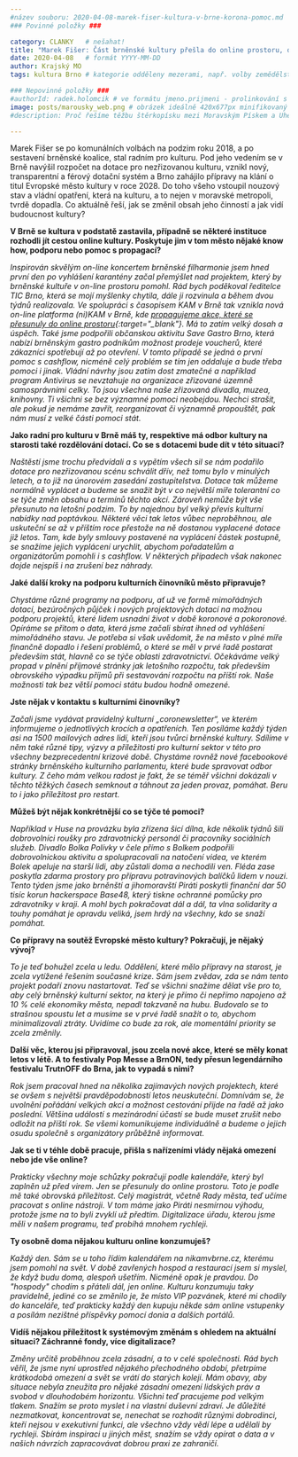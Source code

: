 ```yaml
---
#název souboru: 2020-04-08-marek-fiser-kultura-v-brne-korona-pomoc.md
### Povinné položky ###

category: CLANKY   # nešahat!
title: "Marek Fišer: Část brněnské kultury přešla do online prostoru, děláme maximum pro záchranu"
date: 2020-04-08   # formát YYYY-MM-DD
author: Krajský MO
tags: kultura Brno # kategorie odděleny mezerami, např. volby zemědělství životní-prostředí piráti (viz https://jihomoravsky.pirati.cz/tags/)

### Nepovinné položky ###
#authorId: radek.holomcik # ve formátu jmeno.prijmeni - prolinkování s profilem přes uid
image: posts/marousky_web.png # obrázek ideálně 420x677px minifikovaný přes https://tinypng.com/
#description: Proč řešíme těžbu štěrkopísku mezi Moravským Pískem a Uherským Ostrohem? Podrobné info o celé kauze.

---
```


Marek Fišer se po komunálních volbách na podzim roku 2018, a po sestavení brněnské koalice, stal radním pro kulturu. Pod jeho vedením se v Brně navýšil rozpočet na dotace pro nezřizovanou kulturu, vznikl nový, transparentní a férový dotační systém a Brno zahájilo přípravy na klání o titul Evropské město kultury v roce 2028. Do toho všeho vstoupil nouzový stav a vládní opatření, která na kulturu, a to nejen v moravské metropoli, tvrdě dopadla. Co aktuálně řeší, jak se změnil obsah jeho činností a jak vidí budoucnost kultury?

**V Brně se kultura v podstatě zastavila, případně se některé instituce rozhodli jít cestou online kultury. Poskytuje jim v tom město nějaké know how, podporu nebo pomoc s propagací?**

*Inspirován skvělým on-line koncertem brněnské filharmonie jsem hned první den po vyhlášení karantény začal přemýšlet nad projektem, který by brněnské kultuře v on-line prostoru pomohl. Rád bych poděkoval ředitelce TIC Brno, která se mojí myšlenky chytila, dále ji rozvinula a během dvou týdnů realizovala. Ve spolupráci s časopisem KAM v Brně tak vznikla nová on-line platforma (ni)KAM v Brně, kde [propagujeme akce, které se přesunuly do online prostoru](https://www.gotobrno.cz/kalendar-akci/?cat=ni-kam-v-brne){:target="_blank"}. Má to zatím velký dosah a úspěch. Také jsme podpořili občanskou aktivitu Save Gastro Brno, která nabízí brněnským gastro podnikům možnost prodeje voucherů, které zákazníci spotřebují až po otevření. V tomto případě se jedná o první pomoc s cashflow, nicméně celý problém se tím jen oddaluje a bude třeba pomoci i jinak. Vládní návrhy jsou zatím dost zmatečné a například program Antivirus se nevztahuje na organizace zřizované územně samosprávními celky. To jsou všechna naše zřizovaná divadla, muzea, knihovny. Ti všichni se bez významné pomoci neobejdou. Nechci strašit, ale pokud je nemáme zavřít, reorganizovat či významně propouštět, pak nám musí z velké části pomoci stát.*

**Jako radní pro kulturu v Brně máš ty, respektive má odbor kultury na starosti také rozdělování dotací. Co se s dotacemi bude dít v této situaci?**

*Naštěstí jsme trochu předvídali a s vypětím všech sil se nám podařilo dotace pro nezřizovanou scénu schválit dřív, než tomu bylo v minulých letech, a to již na únorovém zasedání zastupitelstva. Dotace tak můžeme normálně vyplácet a budeme se snažit být v co největší míře tolerantní co se týče změn obsahu a termínů těchto akcí. Zároveň nemůže být vše přesunuto na letošní podzim. To by najednou byl velký převis kulturní nabídky nad poptávkou. Některé věci tak letos vůbec neproběhnou, ale uskuteční se až v příštím roce přestože na ně dostanou vyplacené dotace již letos. Tam, kde byly smlouvy postavené na vyplácení částek postupně, se snažíme jejich vyplácení urychlit, abychom pořadatelům a organizátorům pomohli i s cashflow. V některých případech však nakonec dojde nejspíš i na zrušení bez náhrady.*

**Jaké další kroky na podporu kulturních činovníků město připravuje?**

*Chystáme různé programy na podporu, ať už ve formě mimořádných dotací, bezúročných půjček i nových projektových dotací na možnou podporu projektů, které lidem usnadní život v době koronové a pokoronové. Opíráme se přitom o data, která jsme začali sbírat ihned od vyhlášení mimořádného stavu. Je potřeba si však uvědomit, že na město v plné míře finančně dopadlo i řešení problémů, o které se měl v prvé řadě postarat především stát, hlavně co se týče oblasti zdravotnictví. Očekáváme velký propad v plnění příjmové stránky jak letošního rozpočtu, tak především obrovského výpadku příjmů při sestavování rozpočtu na příští rok. Naše možnosti tak bez větší pomoci státu budou hodně omezené.* 
 
**Jste nějak v kontaktu s kulturními činovníky?**

*Začali jsme vydávat pravidelný kulturní „coronewsletter“, ve kterém informujeme o jednotlivých krocích a opatřeních. Ten posíláme každý týden asi na 1500 mailových adres lidí, kteří jsou tvůrci brněnské kultury. Sdílíme v něm také různé tipy, výzvy a příležitosti pro kulturní sektor v této pro všechny bezprecedentní krizové době. Chystáme rovněž nové facebookové stránky brněnského kulturního parlamentu, které bude spravovat odbor kultury. Z čeho mám velkou radost je fakt, že se téměř všichni dokázali v těchto těžkých časech semknout a táhnout za jeden provaz, pomáhat. Beru to i jako příležitost pro restart.*

**Můžeš být nějak konkrétnější co se týče té pomoci?**

*Například v Huse na provázku byla zřízena šicí dílna, kde několik týdnů šili dobrovolníci roušky pro zdravotnický personál či pracovníky sociálních služeb. Divadlo Bolka Polívky v čele přímo s Bolkem podpořili dobrovolnickou aktivitu a spolupracovali na natočení videa, ve kterém Bolek apeluje na starší lidi, aby zůstali doma a nechodili ven. Fléda zase poskytla zdarma prostory pro přípravu potravinových balíčků lidem v nouzi. Tento týden jsme jako brněnští a jihomoravští Piráti poskytli finanční dar 50 tisíc korun hackerspace Base48, který tiskne ochranné pomůcky pro zdravotníky v kraji. A mohl bych pokračovat dál a dál, ta vlna solidarity a touhy pomáhat je opravdu veliká, jsem hrdý na všechny, kdo se snaží pomáhat.*

**Co přípravy na soutěž Evropské město kultury? Pokračují, je nějaký vývoj?**

*To je teď bohužel zcela u ledu. Oddělení, které mělo přípravy na starost, je zcela vytížené řešením současné krize. Sám jsem zvědav, zda se nám tento projekt podaří znovu nastartovat. Teď se všichni snažíme dělat vše pro to, aby celý brněnský kulturní sektor, na který je přímo či nepřímo napojeno až 10 % celé ekonomiky města, nepadl takzvaně na hubu. Budovalo se to strašnou spoustu let a musíme se v prvé řadě snažit o to, abychom minimalizovali ztráty. Uvidíme co bude za rok, ale momentální priority se zcela změnily.*

**Další věc, kterou jsi připravoval, jsou zcela nové akce, které se měly konat letos v létě. A to festivaly Pop Messe a BrnON, tedy přesun legendárního festivalu TrutnOFF do Brna, jak to vypadá s nimi?**

*Rok jsem pracoval hned na několika zajímavých nových projektech, které se ovšem s největší pravděpodobností letos neuskuteční. Domnívám se, že uvolnění pořádání velkých akcí a možnost cestování přijde na řadě až jako poslední. Většina událostí s mezinárodní účastí se bude muset zrušit nebo odložit na příští rok. Se všemi komunikujeme individuálně a budeme o jejich osudu společně s organizátory průběžně informovat.*

**Jak se ti v téhle době pracuje, přišla s nařízeními vlády nějaká omezení nebo jde vše online?** 

*Prakticky všechny moje schůzky pokračují podle kalendáře, který byl zaplněn už před virem. Jen se přesunuly do online prostoru. Toto je podle mě také obrovská příležitost. Celý magistrát, včetně Rady města, teď učíme pracovat s online nástroji. V tom máme jako Piráti nesmírnou výhodu, protože jsme na to byli zvyklí už předtím. Digitalizace úřadu, kterou jsme měli v našem programu, teď probíhá mnohem rychleji.*

**Ty osobně doma nějakou kulturu online konzumuješ?**

*Každý den. Sám se u toho řídím kalendářem na nikamvbrne.cz, kterému jsem pomohl na svět. V době zavřených hospod a restaurací jsem si myslel, že když budu doma, alespoň ušetřím. Nicméně opak je pravdou. Do "hospody" chodím s přáteli dál, jen online. Kulturu konzumuju taky pravidelně, jediné co se změnilo je, že místo VIP pozvánek, které mi chodily do kanceláře, teď prakticky každý den kupuju někde sám online vstupenky a posílám nezištné příspěvky pomocí donia a dalších portálů.*

**Vidíš nějakou příležitost k systémovým změnám s ohledem na aktuální situaci? Záchranné fondy, více digitalizace?** 

*Změny určitě proběhnou zcela zásadní, a to v celé společnosti. Rád bych věřil, že jsme nyní uprostřed nějakého přechodného období, přetrpíme krátkodobá omezení a svět se vrátí do starých kolejí. Mám obavy, aby situace nebyla zneužita pro nějaké zásadní omezení lidských práv a svobod v dlouhodobém horizontu. Všichni teď pracujeme pod velkým tlakem. Snažím se proto myslet i na vlastní duševní zdraví. Je důležité nezmatkovat, koncentrovat se, nenechat se rozhodit různými dobrodinci, kteří nejsou v exekutivní funkci, ale všechno vždy vědí lépe a udělali by rychleji. Sbírám inspiraci u jiných měst, snažím se vždy opírat o data a v našich návrzích zapracovávat dobrou praxi ze zahraničí.*

